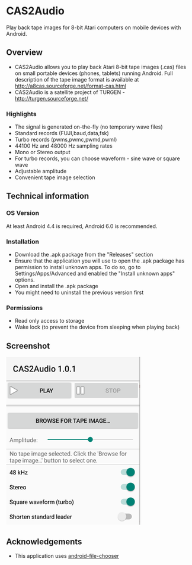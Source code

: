 # CAS2Audio
Play back tape images for 8-bit Atari computers on mobile devices with Android.

## Overview

* CAS2Audio allows you to play back Atari 8-bit tape images (.cas) files on small portable devices (phones, tablets) running Android. Full description of the tape image format is available at http://a8cas.sourceforge.net/format-cas.html
* CAS2Audio is a satellite project of TURGEN - http://turgen.sourceforge.net/

### Highlights

* The signal is generated on-the-fly (no temporary wave files)
* Standard records (FUJI,baud,data,fsk)
* Turbo records (pwms,pwmc,pwmd,pwml)
* 44100 Hz and 48000 Hz sampling rates
* Mono or Stereo output
* For turbo records, you can choose waveform - sine wave or square wave
* Adjustable amplitude
* Convenient tape image selection

## Technical information

### OS Version
At least Android 4.4 is required, Android 6.0 is recommended.

### Installation

* Download the .apk package from the "Releases" section
* Ensure that the application you will use to open the .apk package has permission to install unknown apps. To do so, go to Settings/Apps/Advanced and enabled the "Install unknown apps" options.
* Open and install the .apk package
* You might need to uninstall the previous version first

### Permissions

* Read only access to storage
* Wake lock (to prevent the device from sleeping when playing back)

## Screenshot
![Screenshot](c2a_shot1.png)

## Acknowledgements
* This application uses [android-file-chooser](https://github.com/hedzr/android-file-chooser)



